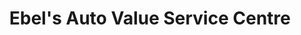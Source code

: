 ---
title: "Ebel's Auto Value Service Centre"
url: /medicine-hat/ebels-auto-value-service-centre/
shop: car repair
---